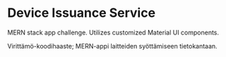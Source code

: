# Device Issuance Service
MERN stack app challenge. Utilizes customized Material UI components.

Virittämö-koodihaaste; MERN-appi laitteiden syöttämiseen tietokantaan. 
